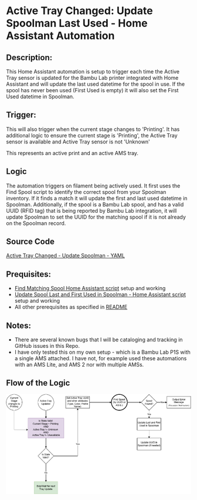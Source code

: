 # Active Tray Changed: Update Spoolman Last Used - Home Assistant Automation

## Description: 
This Home Assistant automation is setup to trigger each time the Active Tray sensor is updated for the Bambu Lab printer integrated with Home Assistant and will update the last used datetime for the spool in use. If the spool has never been used (First Used is empty) it will also set the First Used datetime in Spoolman.

## Trigger:
This will also trigger when the current stage changes to 'Printing'. It has additional logic to ensure the current stage is 'Printing', the Active Tray sensor is available and Active Tray sensor is not 'Unknown'

This represents an active print and an active AMS tray. 

## Logic
The automation triggers on filament being actively used. It first uses the Find Spool script to identify the correct spool from your Spoolman inventory. If it finds a match it will update the first and last used datetime in Spoolman. Additionally, if the spool is a Bambu Lab spool, and has a valid UUID (RFID tag) that is being reported by Bambu Lab integration, it will update Spoolman to set the UUID for the matching spool if it is not already on the Spoolman record.

## Source Code
[Active Tray Changed - Update Spoolman - YAML](../active_tray_changed_update_spoolman.yaml)

## Prequisites:
- [Find Matching Spool Home Assistant script](find_matching_spools.md) setup and working
- [Update Spool Last and First Used in Spoolman - Home Assistant script](update_spool_last_used.md) setup and working
- All other prerequisites as specified in [README](../README.md)
 
## Notes:
- There are several known bugs that I will be cataloging and tracking in GitHub issues in this Repo.
- I have only tested this on my own setup - which is a Bambu Lab P1S with a single AMS attached. I have not, for example used these automations with an AMS Lite, and AMS 2 nor with multiple AMSs.


## Flow of the Logic

![Flow Chart describing the Active Tray Changed automation](../Bambu%20Printer%20Automations-Tray%20Updated.png)
